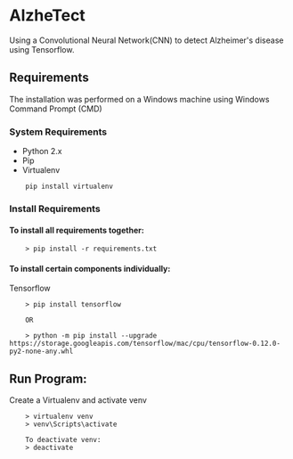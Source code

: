 # AlzheTect
Using a Convolutional Neural Network(CNN) to detect Alzheimer's disease using Tensorflow.

## Requirements
The installation was performed on a Windows machine using Windows Command Prompt (CMD)

### System Requirements
* Python 2.x
* Pip
* Virtualenv
```
    pip install virtualenv
```

### Install Requirements
#### To install all requirements together:
```
    > pip install -r requirements.txt
```
#### To install certain components individually:
Tensorflow
```
    > pip install tensorflow

    OR

    > python -m pip install --upgrade https://storage.googleapis.com/tensorflow/mac/cpu/tensorflow-0.12.0-py2-none-any.whl
```

## Run Program:
Create a Virtualenv and activate venv
```
    > virtualenv venv
    > venv\Scripts\activate

    To deactivate venv:
    > deactivate
```
